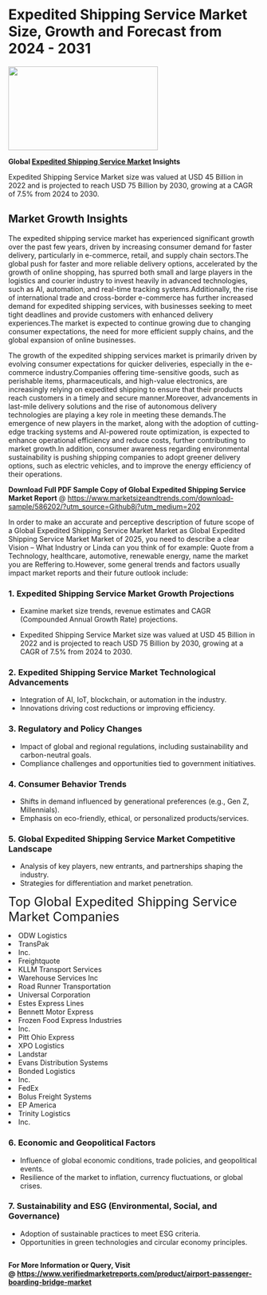 <H1>Expedited Shipping Service Market Size, Growth and Forecast from 2024 - 2031</H1><img class="aligncenter size-medium wp-image-584254" src="https://thirdeyenews.in/wp-content/uploads/2024/09/Global-Market-Research-300x168.jpeg" alt="" width="300" height="168" /><p><strong>Global&nbsp;<a href="https://www.marketsizeandtrends.com/download-sample/586202/?utm_source=Github8j?utm_medium=202">Expedited Shipping Service Market</a> Insights</strong></p><p>Expedited Shipping Service Market size was valued at USD 45 Billion in 2022 and is projected to reach USD 75 Billion by 2030, growing at a CAGR of 7.5% from 2024 to 2030.</p><p><h2>Market Growth Insights</h2> <p>The expedited shipping service market has experienced significant growth over the past few years, driven by increasing consumer demand for faster delivery, particularly in e-commerce, retail, and supply chain sectors.The global push for faster and more reliable delivery options, accelerated by the growth of online shopping, has spurred both small and large players in the logistics and courier industry to invest heavily in advanced technologies, such as AI, automation, and real-time tracking systems.Additionally, the rise of international trade and cross-border e-commerce has further increased demand for expedited shipping services, with businesses seeking to meet tight deadlines and provide customers with enhanced delivery experiences.The market is expected to continue growing due to changing consumer expectations, the need for more efficient supply chains, and the global expansion of online businesses.</p> <p>The growth of the expedited shipping services market is primarily driven by evolving consumer expectations for quicker deliveries, especially in the e-commerce industry.Companies offering time-sensitive goods, such as perishable items, pharmaceuticals, and high-value electronics, are increasingly relying on expedited shipping to ensure that their products reach customers in a timely and secure manner.Moreover, advancements in last-mile delivery solutions and the rise of autonomous delivery technologies are playing a key role in meeting these demands.The emergence of new players in the market, along with the adoption of cutting-edge tracking systems and AI-powered route optimization, is expected to enhance operational efficiency and reduce costs, further contributing to market growth.In addition, consumer awareness regarding environmental sustainability is pushing shipping companies to adopt greener delivery options, such as electric vehicles, and to improve the energy efficiency of their operations.<p><span class=""><strong>Download Full PDF Sample Copy of Global Expedited Shipping Service Market Report</strong> @ <a href="https://www.marketsizeandtrends.com/download-sample/586202/?utm_source=Github8j?utm_medium=202" target="_blank">https://www.marketsizeandtrends.com/download-sample/586202/?utm_source=Github8j?utm_medium=202</a></span></p><p>In order to make an accurate and perceptive description of future scope of a Global&nbsp;Expedited Shipping Service Market Market as Global&nbsp;Expedited Shipping Service Market Market of 2025, you need to describe a clear Vision &ndash; What Industry or Linda can you think of for example: Quote from a Technology, healthcare, automotive, renewable energy, name the market you are Reffering to.However, some general trends and factors usually impact market reports and their future outlook include:</p><h3>1.&nbsp;<strong>Expedited Shipping Service Market Growth Projections</strong></h3><ul><li>Examine market size trends, revenue estimates and CAGR (Compounded Annual Growth Rate) projections.</li><li><p>Expedited Shipping Service Market size was valued at USD 45 Billion in 2022 and is projected to reach USD 75 Billion by 2030, growing at a CAGR of 7.5% from 2024 to 2030.</p></li></ul><h3>2.&nbsp;<strong>Expedited Shipping Service Market Technological Advancements</strong></h3><ul><li>Integration of AI, IoT, blockchain, or automation in the industry.</li><li>Innovations driving cost reductions or improving efficiency.</li></ul><h3>3.&nbsp;<strong>Regulatory and Policy Changes</strong></h3><ul><li>Impact of global and regional regulations, including sustainability and carbon-neutral goals.</li><li>Compliance challenges and opportunities tied to government initiatives.</li></ul><h3>4.&nbsp;<strong>Consumer Behavior Trends</strong></h3><ul><li>Shifts in demand influenced by generational preferences (e.g., Gen Z, Millennials).</li><li>Emphasis on eco-friendly, ethical, or personalized products/services.</li></ul><h3>5.&nbsp;<strong>Global Expedited Shipping Service Market Competitive Landscape</strong></h3><ul><li>Analysis of key players, new entrants, and partnerships shaping the industry.</li><li>Strategies for differentiation and market penetration.</li></ul><p data-pm-slice="1 1 []"><span style="color: inherit; font-family: inherit; font-size: 25px;">Top Global Expedited Shipping Service Market Companies</span></p><div class="" data-test-id=""><p><li>ODW Logistics</li><li> TransPak</li><li> Inc.</li><li> Freightquote</li><li> KLLM Transport Services</li><li> Warehouse Services Inc</li><li> Road Runner Transportation</li><li> Universal Corporation</li><li> Estes Express Lines</li><li> Bennett Motor Express</li><li> Frozen Food Express Industries</li><li> Inc.</li><li> Pitt Ohio Express</li><li> XPO Logistics</li><li> Landstar</li><li> Evans Distribution Systems</li><li> Bonded Logistics</li><li> Inc.</li><li> FedEx</li><li> Bolus Freight Systems</li><li> EP America</li><li> Trinity Logistics</li><li> Inc.</li></p></div><h3>6.&nbsp;<strong>Economic and Geopolitical Factors</strong></h3><ul><li>Influence of global economic conditions, trade policies, and geopolitical events.</li><li>Resilience of the market to inflation, currency fluctuations, or global crises.</li></ul><h3>7.&nbsp;<strong>Sustainability and ESG (Environmental, Social, and Governance)</strong></h3><ul><li>Adoption of sustainable practices to meet ESG criteria.</li><li>Opportunities in green technologies and circular economy principles.</li></ul><h2><strong style="font-size: 14px;">For More Information or Query, Visit @&nbsp;</strong><a style="background-color: #ffffff; font-size: 14px;" href="https://www.marketsizeandtrends.com/report/expedited-shipping-service-market/" target="_blank">https://www.verifiedmarketreports.com/product/airport-passenger-boarding-bridge-market</a></h2>